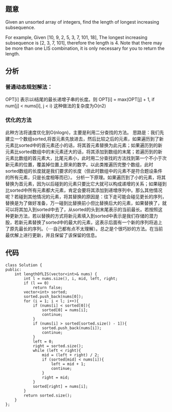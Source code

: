 ## 题意

Given an unsorted array of integers, find the length of longest increasing subsequence.

For example,
Given [10, 9, 2, 5, 3, 7, 101, 18],
The longest increasing subsequence is [2, 3, 7, 101], therefore the length is 4. Note that there may be more than one LIS combination, it is only necessary for you to return the length.

## 分析

### 普通动态规划解法：
 
OPT[i] 表示以i结尾的最长递增子串的长度。则
OPT[i] = max(OPT[j] + 1, if num[j] < nums[i], j < i)
这种做法的复杂度为O(n</sup>2</sup>)

### 优化的方法

此种方法将速度优化到O(nlogn)，主要是利用二分查找的方法。
思路是：我们先建立一个数组sorted,将首元素先放进去，然后比较之后的元素，如果遍历到了新元素比sorted中的首元素还小的话，将其首元素替换为此元素；如果遍历到的新元素比sorted数组中的末元素还大的话，将其添加到数组的末尾；若遍历到的新元素比数组的首元素大，比尾元素小，此时用二分查找的方法找到第一个不小于次新元素的位置，覆盖掉位置上原来的数字。以此类推遍历完整个数组，此时sorted数组的长度就是我们要求的长度（但此时数组中的元素不是符合题设条件的所有元素，只是长度相等而已）。
分析一下原理。如果遍历到了小的元素，将其替换为首元素，因为以后碰到的元素只要比它大就可以构成递增的关系；如果碰到比sorted中所有元素都大元素，肯定会要将其添加到递增序列中。那么其他情况呢？若碰到其他情况的元素，将其替换的原因是：往下走可能会碰见更长的序列，替换是为了做好准备，万一碰到比替换前小但比替换后大的元素，如果替换了，就可以将其加入到sorted中去了，从sorted的头到末尾表示的当前最长。若按照这种更新方法，若以替换的方式将新元素填入到sorted中表示是我们存储的潜力股，若新元素替换了sorted中的最大的元素，这表示后面有一个新的序列将追上了原先最长的序列。（····自己都有点不太理解）。总之是个很巧妙的方法。在当前最优解上进行更新，并且保留了该保留的信息。

## 代码

```
class Solution {
public:
    int lengthOfLIS(vector<int>& nums) {
        int l = nums.size(), i, mid, left, right;
        if (l == 0)
            return false;
        vector<int> sorted;
        sorted.push_back(nums[0]);
        for (i = 1; i < l; i++){
            if (nums[i] < sorted[0]){
                sorted[0] = nums[i];
                continue;
            }
            if (nums[i] > sorted[sorted.size() - 1]){
                sorted.push_back(nums[i]);
                continue;
            }
            left = 0;
            right = sorted.size();
            while (left < right){
                mid = (left + right) / 2;
                if (sorted[mid] < nums[i]){
                    left = mid + 1;
                    continue;
                }
                right = mid;
            }
            sorted[right] = nums[i]; 
        }
        return sorted.size();
    }
};
```